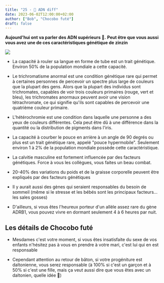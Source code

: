 ```yaml
---
title: "25 - 🧬 ADN diff"
date: 2023-06-02T12:00:00+02:00
author: ["Bob", "Chocobo futé"]
draft: false
---
```


**Aujourd'hui ont va parler des ADN supérieurs 🧬.**
**Peut être que vous aussi vous avez une de ces caractéristiques génétique de zinzin**

![](https://www.ucsf.edu/sites/default/files/2020-10/illustration-dna-strand-disolving-iStock.jpg)

- La capacité à rouler sa langue en forme de tube est un trait génétique. Environ 50% de la population mondiale a cette capacité.    
  
- Le trichromatisme anormal est une condition génétique rare qui permet à certaines personnes de percevoir un spectre plus large de couleurs que la plupart des gens. Alors que la plupart des individus sont trichromates, capables de voir trois couleurs primaires (rouge, vert et bleu), les trichromates anormaux peuvent avoir une vision tétrachromate, ce qui signifie qu'ils sont capables de percevoir une quatrième couleur primaire.  
  
- L'hétérochromie est une condition dans laquelle une personne a des yeux de couleurs différentes. Cela peut être dû à une différence dans la quantité ou la distribution de pigments dans l'iris.  
  
- La capacité à courber le pouce en arrière à un angle de 90 degrés ou plus est un trait génétique rare, appelé "pouce hypermobile". Seulement environ 1 à 2% de la population mondiale possède cette caractéristique.  
  
- La calvitie masculine est fortement influencée par des facteurs génétiques. Force à vous les collègues, vous faites un beau combat.  
  
- 20-40% des variations du poids et de la graisse corporelle peuvent être expliqués par des facteurs génétiques  
  
- Il y aurait aussi des gènes qui seraient responsables du besoin de sommeil (même si le stresse et les bébés sont les principaux facteurs... les sales gosses)  
  
- D'ailleurs, si vous êtes l'heureux porteur d'un allèle assez rare du gène ADRB1, vous pouvez vivre en dormant seulement 4 à 6 heures par nuit.  

## Les détails de Chocobo futé

- Mesdames c'est votre moment, si vous êtes insatisfaite du sexe de vos enfants n'hésitez pas à vous en prendre à votre mari, c'est lui qui en est responsable  
  
- Cependant attention au retour de bâton, si votre progéniture est daltonienne, vous serez responsable (à 100% si c'est un garçon et à 50% si c'est une fille, mais ça veut aussi dire que vous êtes avec un daltonien, quelle idée 🤭)
